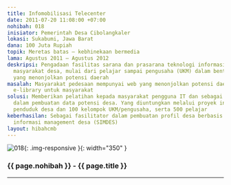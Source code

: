 ```yaml
---
title: Infomobilisasi Telecenter
date: 2011-07-20 11:08:00 +07:00
nohibah: 018
inisiator: Pemerintah Desa Cibolangkaler
lokasi: Sukabumi, Jawa Barat
dana: 100 Juta Rupiah
topik: Meretas batas – kebhinekaan bermedia
lama: Agustus 2011 – Agustus 2012
deskripsi: Pengadaan fasilitas sarana dan prasarana teknologi informasi (TI) untuk
  masyarakat desa, mulai dari pelajar sampai pengusaha (UKM) dalam bentuk website
  yang menonjolkan potensi daerah
masalah: Masyarakat pedesaan mempunyai web yang menonjolkan potensi daerah dan adanya
  e-library untuk masyarakat
solusi: Memberikan pelatihan kepada masyarakat pengguna IT dan sebagai fasilitator
  dalam pembuatan data potensi desa. Yang diuntungkan melalui proyek ini adalah 8000
  penduduk desa dan 100 kelompok UKM/pengusaha, serta 500 pelajar
keberhasilan: Sebagai fasilitator dalam pembuatan profil desa berbasis web dan sistem
  informasi management desa (SIMDES)
layout: hibahcmb
---
```


![018](/static/img/hibahcmb/018.png){: .img-responsive }{: width="350" }

### {{ page.nohibah }} - {{ page.title }}

---
